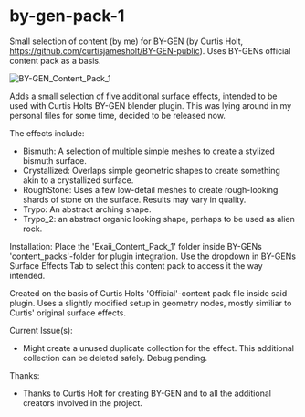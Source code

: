 # by-gen-pack-1
Small selection of content (by me) for BY-GEN (by Curtis Holt, https://github.com/curtisjamesholt/BY-GEN-public). Uses BY-GENs official content pack as a basis.

![BY-GEN_Content_Pack_1](https://user-images.githubusercontent.com/18192380/225631228-fe12daad-fe5d-4d30-8f30-a24fd63f900d.png)

Adds a small selection of five additional surface effects, intended to be used with Curtis Holts BY-GEN blender plugin.
This was lying around in my personal files for some time, decided to be released now. 

The effects include:
- Bismuth: A selection of multiple simple meshes to create a stylized bismuth surface. 
- Crystallized: Overlaps simple geometric shapes to create something akin to a crystallized surface.
- RoughStone: Uses a few low-detail meshes to create rough-looking shards of stone on the surface. Results may vary in quality.
- Trypo: An abstract arching shape.
- Trypo_2: an abstract organic looking shape, perhaps to be used as alien rock.

Installation:
Place the 'Exaii_Content_Pack_1' folder inside BY-GENs 'content_packs'-folder for plugin integration. 
Use the dropdown in BY-GENs Surface Effects Tab to select this content pack to access it the way intended.

Created on the basis of Curtis Holts 'Official'-content pack file inside said plugin. 
Uses a slightly modified setup in geometry nodes, mostly similiar to Curtis' original surface effects. 

Current Issue(s):
- Might create a unused duplicate collection for the effect. This additional collection can be deleted safely. Debug pending.

Thanks:
- Thanks to Curtis Holt for creating BY-GEN and to all the additional creators involved in the project.
